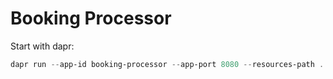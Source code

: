# Booking Processor
Start with dapr:
```powershell
dapr run --app-id booking-processor --app-port 8080 --resources-path ..\..\..\dapr\components -- dotnet run 
```